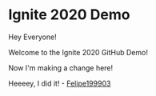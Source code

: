 # Ignite 2020 Demo

Hey Everyone! 

Welcome to the Ignite 2020 GitHub Demo!

Now I'm making a change here!

Heeeey, I did it! - [Felipe199903](https://github.com/felipe199903)
